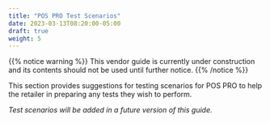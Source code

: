 ```yaml
---
title: "POS PRO Test Scenarios"
date: 2023-03-13T08:20:00-05:00
draft: true
weight: 5
---
```


{{% notice warning %}}
This vendor guide is currently under construction and its contents should not be used until further notice.
{{% /notice %}}

This section provides suggestions for testing scenarios for POS PRO to help the retailer in preparing any tests they wish to perform.

*Test scenarios will be added in a future version of this guide.*
